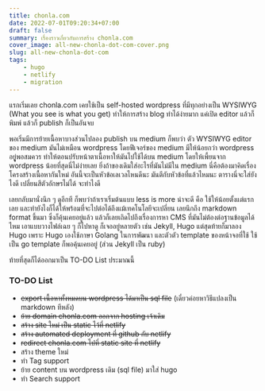 ```yaml
---
title: chonla.com
date: 2022-07-01T09:20:34+07:00
draft: false
summary: เรื่องราวเกี่ยวกับการสร้าง chonla.com
cover_image: all-new-chonla-dot-com-cover.png
slug: all-new-chonla-dot-com
tags:
    - hugo
    - netlify
    - migration
---
```


แรกเริ่มเลย chonla.com เคยใช้เป็น self-hosted wordpress ที่มีทุกอย่างเป็น WYSIWYG (What you see is what you get) ทำให้การสร้าง blog ทำได้ง่ายมาก แค่เปิด editor แล้วก็พิมพ์ แล้วก็ publish ก็เป็นอันจบ

พอเริ่มมีการย้ายเนื้อหาบางส่วนไปลอง publish บน medium ก็พบว่า ตัว WYSIWYG editor ของ medium มันไม่เหมือน wordpress โดยฟีเจอร์ของ medium มีให้น้อยกว่า wordpress อยูู่พอสมควร ทำให้ตอนปรับหน้าตาเนื้อหาให้มันไปใช้ได้บน medium โดยให้เพี้ยนจาก wordpress น้อยที่สุดนี่ไม่ง่ายเลย ยิ่งถ้าของเดิมใส่อะไรที่มันไม่มีใน medium นี่คือต้องมาคิดเรื่องโครงสร้างเนื้อหากันใหม่ อันนี้จะเป็นหัวข้อเลเวลไหนดีนะ มันตีกับหัวข้อที่แล้วไหมนะ ตารางนี่จะใส่ยังไงดี เปลี่ยนสีตัวอักษรไม่ได้ จะทำไงดี

เลยกลับมานั่งนึก ๆ ดูอีกที ก็พบว่าถ้าเราเริ่มต้นแบบ less is more น่าจะดี คือ ใช้ให้น้อยตั้งแต่แรกเลย และทำยังไงก็ได้ให้พร้อมที่จะไปต่อได้ถึงแม้เทคโนโลยีจะเปลี่ยน เลยนึกถึง markdown format ขึ้นมา ซึ่งก็คุ้นเคยอยู่แล้ว แล้วก็เลยเถิดไปถึงเรื่องการหา CMS ที่มันไม่ต้องต่อฐานข้อมูลได้ไหม เอาแบบวางไฟล์เฉย ๆ ก็ไปหาดู ก็เจออยู่หลายตัว เช่น Jekyll, Hugo แต่สุดท้ายก็มาลอง Hugo เพราะ Hugo เองใช้ภาษา Golang ในการพัฒนา และตัวตัว template ของหน้าจอที่ใช้ ใช้เป็น go template ก็พอคุ้นเคยอยู่ (ส่วน Jekyll เป็น ruby)

ท้ายที่สุดก็ได้ออกมาเป็น TO-DO List ประมาณนี้

### TO-DO List

* ~~export เนื้อหาทั้งหมดบน wordpress ได้มาเป็น sql file~~ (เดี๋ยวค่อยหาวิธีแปลงเป็น markdown ทีหลัง)
* ~~ย้าย domain chonla.com ออกจาก hosting เจ้าเดิม~~
* ~~สร้าง site ใหม่ เป็น static ไว้ที่ netlify~~
* ~~สร้าง automated deployment ที่ github กับ netlify~~
* ~~redirect chonla.com ไปที่ static site ที่ netlify~~
* สร้าง theme ใหม่
* ทำ Tag support
* ย้าย content บน wordpress เดิม (sql file) มาใส่ hugo
* ทำ Search support
